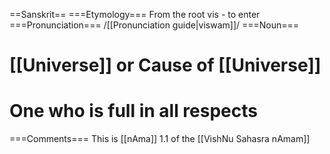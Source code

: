 ==Sanskrit==
===Etymology===
From the root vis - to enter 
===Pronunciation===
/[[Pronunciation guide|viswam]]/
===Noun===
# [[Universe]] or Cause of [[Universe]]
# One who is full in all respects
===Comments===
This is [[nAma]] 1.1 of the [[VishNu Sahasra nAmam]]